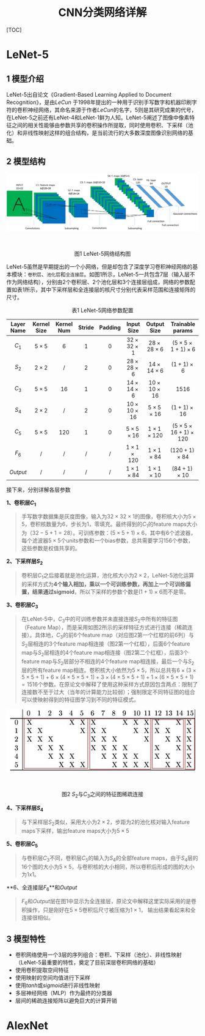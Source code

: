 <h1 align='center'>CNN分类网络详解 </h1>

[TOC]

# LeNet-5

## 1 模型介绍

LeNet-5出自论文《Gradient-Based Learning Applied to Document Recognition》，是由$LeCun$ 于1998年提出的一种用于识别手写数字和机器印刷字符的卷积神经网络，其命名来源于作者$LeCun$的名字，5则是其研究成果的代号，在LeNet-5之前还有LeNet-4和LeNet-1鲜为人知。LeNet-5阐述了图像中像素特征之间的相关性能够由参数共享的卷积操作所提取，同时使用卷积、下采样（池化）和非线性映射这样的组合结构，是当前流行的大多数深度图像识别网络的基础。

## 2 模型结构
![](../libs/images/classification/LeNet/1.png)


​                                                             <center>   图1 LeNet-5网络结构图  </center>

LeNet-5虽然是早期提出的一个小网络，但是却包含了深度学习卷积神经网络的基本模块：`卷积层`、`池化层`和`全连接层`。如图1所示，LeNet-5一共包含7层（输入层不作为网络结构），分别由2个卷积层、2个池化层和3个连接层组成，网络的参数配置如表1所示，其中下采样层和全连接层的核尺寸分别代表采样范围和连接矩阵的尺寸。

<center> 表1 LeNet-5网络参数配置 </center>

| Layer Name | Kernel Size | Kernel Num | Stride | Padding |      Input Size      |     Output Size      |        Trainable params         |
| :--------: | :---------: | :--------: | :----: | :-----: | :------------------: | :------------------: | :-----------------------------: |
|   $C_1$    | $5\times5$  |    $6$     |  $1$   |   $0$   | $32\times32\times1$  | $28\times28\times6$  |  $(5\times5\times1+1)\times6$   |
|   $S_2$    | $2\times2$  |    $/$     |  $2$   |   $0$   | $28\times28\times6$  | $14\times14\times6$  |         $(1+1)\times6$          |
|   $C_3$    | $5\times5$  |    $16$    |  $1$   |   $0$   | $14\times14\times6$  | $10\times10\times16$ |             $1516$              |
|   $S_4$    | $2\times2$  |    $/$     |   2    |   $0$   | $10\times10\times16$ |  $5\times5\times16$  |         $(1+1)\times16$         |
|   $C_5$    | $5\times5$  |   $120$    |   1    |   $0$   |  $5\times5\times16$  | $1\times1\times120$  | $(5\times5\times16+1)\times120$ |
|   $F_6$    |     $/$     |    $/$     |  $/$   |   $/$   | $1\times1\times120$  |  $1\times1\times84$  |        $(120+1)\times84$        |
|  $Output$  |     $/$     |    $/$     |  $/$   |   $/$   |  $1\times1\times84$  |  $1\times1\times10$  |        $(84+1)\times10$         |

接下来，分别详解各层参数

**1、卷积层$C_1$**

> 手写数字数据集是灰度图像，输入为$32\times32\times1$的图像，卷积核大小为$5\times5$，卷积核数量为6，步长为1，零填充。最终得到的$C_1$的feature maps大小为（$32-5+1=28$）。可训练参数：$(5\times5+1)\times6$，其中有6个滤波器，每个滤波器$5\times5$个units参数和一个bias参数，总共需要学习156个参数，这些参数是权值共享的。

**2、下采样层$S_2$**

> 卷积层$C_1$之后接着就是池化运算，池化核大小为$2\times2$，LeNet-5池化运算的采样方式为**4个输入相加，乘以一个可训练参数，再加上一个可训练偏置，结果通过sigmoid**，所以下采样的参数个数是$(1+1)\times6$而不是零。

**3、卷积层$C_3$**

> 在LeNet-5中，$C_3$中的可训练参数并未直接连接$S_2$中所有的特征图（Feature Map），而是采用如图2所示的采样特征方式进行连接（稀疏连接）。具体地，$C_3$的前6个feature map（对应图2第一个红框的前6列）与$S_2$层相连的3个feature map相连接（图2第一个红框），后面6个feature map与$S_2$层相连的4个feature map相连接（图2第二个红框），后面3个feature map与$S_2$层部分不相连的4个feature map相连接，最后一个与$S_2$层的所有feature map相连。卷积核大小依然为$5\times5$，所以总共有$6\times(3\times5\times5+1)+6\times(4\times5\times5+1)+3\times(4\times5\times5+1)+1\times(6\times5\times5+1)=1516$个参数。在原论文中解释了使用这种采样方式原因包含两点：限制了连接数不至于过大（当年的计算能力比较弱）；强制限定不同特征图的组合可以使映射得到的特征图学习到不同的特征模式。

<div style="align: center"> 

![](../libs/images/classification/LeNet/2.jpg)


<div>


​                                                               <center> 图2 $S_2$与$C_3$之间的特征图稀疏连接</center>

**4、下采样层$S_4$**

> 与下采样层$S_2$类似，采用大小为$2\times2$，步距为2的池化核对输入feature maps下采样，输出feature maps大小为$5\times5$

**5、卷积层$C_5$**

> 与卷积层$C_3$不同，卷积层$C_5$的输入为$S_4$的全部feature maps，由于$S_4$层的16个图的大小为$5\times5$，与卷积核的大小相同，所以卷积后形成的图的大小为1x1。

**6、全连接层$F_6$**和$Output$

> $F_6$和$Output$层在图1中显示为全连接层，原论文中解释这里实际采用的是卷积操作，只是刚好在$5\times5$卷积后尺寸被压缩为$1\times1$，
> 输出结果看起来和全连接很相似。

## 3 模型特性
- 卷积网络使用一个3层的序列组合：卷积、下采样（池化）、非线性映射（LeNet-5最重要的特性，奠定了目前深层卷积网络的基础）
- 使用卷积提取空间特征
- 使用映射的空间均值进行下采样
- 使用$tanh$或$sigmoid$进行非线性映射
- 多层神经网络（MLP）作为最终的分类器
- 层间的稀疏连接矩阵以避免巨大的计算开销



# AlexNet
